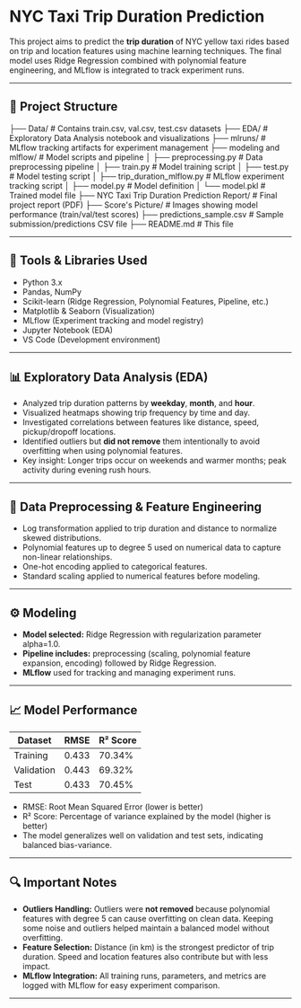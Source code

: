 # NYC Taxi Trip Duration Prediction

This project aims to predict the **trip duration** of NYC yellow taxi rides based on trip and location features using machine learning techniques. The final model uses Ridge Regression combined with polynomial feature engineering, and MLflow is integrated to track experiment runs.

---

## 📂 Project Structure

├── Data/ # Contains train.csv, val.csv, test.csv datasets
├── EDA/ # Exploratory Data Analysis notebook and visualizations
├── mlruns/ # MLflow tracking artifacts for experiment management
├── modeling and mlflow/ # Model scripts and pipeline
│ ├── preprocessing.py # Data preprocessing pipeline
│ ├── train.py # Model training script
│ ├── test.py # Model testing script
│ ├── trip_duration_mlflow.py # MLflow experiment tracking script
│ ├── model.py # Model definition
│ └── model.pkl # Trained model file
├── NYC Taxi Trip Duration Prediction Report/ # Final project report (PDF)
├── Score's Picture/ # Images showing model performance (train/val/test scores)
├── predictions_sample.csv # Sample submission/predictions CSV file
├── README.md # This file

---

## 🧰 Tools & Libraries Used

- Python 3.x
- Pandas, NumPy
- Scikit-learn (Ridge Regression, Polynomial Features, Pipeline, etc.)
- Matplotlib & Seaborn (Visualization)
- MLflow (Experiment tracking and model registry)
- Jupyter Notebook (EDA)
- VS Code (Development environment)

---

## 📊 Exploratory Data Analysis (EDA)

- Analyzed trip duration patterns by **weekday**, **month**, and **hour**.
- Visualized heatmaps showing trip frequency by time and day.
- Investigated correlations between features like distance, speed, pickup/dropoff locations.
- Identified outliers but **did not remove** them intentionally to avoid overfitting when using polynomial features.
- Key insight: Longer trips occur on weekends and warmer months; peak activity during evening rush hours.

---

## 🔧 Data Preprocessing & Feature Engineering

- Log transformation applied to trip duration and distance to normalize skewed distributions.
- Polynomial features up to degree 5 used on numerical data to capture non-linear relationships.
- One-hot encoding applied to categorical features.
- Standard scaling applied to numerical features before modeling.

---

## ⚙️ Modeling

- **Model selected:** Ridge Regression with regularization parameter alpha=1.0.
- **Pipeline includes:** preprocessing (scaling, polynomial feature expansion, encoding) followed by Ridge Regression.
- **MLflow** used for tracking and managing experiment runs.

---

## 📈 Model Performance

| Dataset    | RMSE   | R² Score   |
|------------|--------|------------|
| Training   | 0.433  | 70.34%     |
| Validation | 0.443  | 69.32%     |
| Test       | 0.433  | 70.45%     |

- RMSE: Root Mean Squared Error (lower is better)
- R² Score: Percentage of variance explained by the model (higher is better)
- The model generalizes well on validation and test sets, indicating balanced bias-variance.

---

## 🔍 Important Notes

- **Outliers Handling:** Outliers were **not removed** because polynomial features with degree 5 can cause overfitting on clean data. Keeping some noise and outliers helped maintain a balanced model without overfitting.
- **Feature Selection:** Distance (in km) is the strongest predictor of trip duration. Speed and location features also contribute but with less impact.
- **MLflow Integration:** All training runs, parameters, and metrics are logged with MLflow for easy experiment comparison.

---
